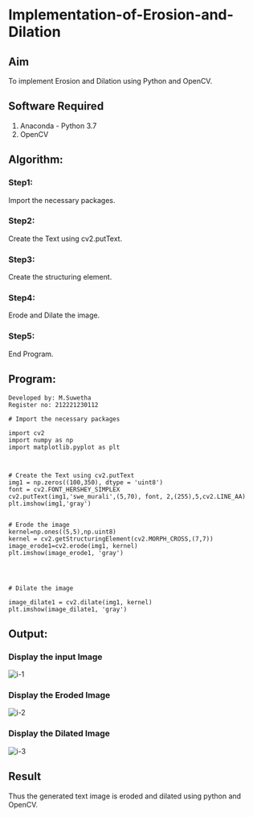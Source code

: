 # Implementation-of-Erosion-and-Dilation
## Aim
To implement Erosion and Dilation using Python and OpenCV.
## Software Required
1. Anaconda - Python 3.7
2. OpenCV
## Algorithm:
### Step1:

Import the necessary packages.

### Step2:

Create the Text using cv2.putText.

### Step3:

Create the structuring element.

### Step4:

Erode and Dilate the image.

### Step5:

End Program.

## Program:
```
Developed by: M.Suwetha
Register no: 212221230112
```
``` 
# Import the necessary packages

import cv2
import numpy as np
import matplotlib.pyplot as plt



# Create the Text using cv2.putText
img1 = np.zeros((100,350), dtype = 'uint8')
font = cv2.FONT_HERSHEY_SIMPLEX
cv2.putText(img1,'swe_murali',(5,70), font, 2,(255),5,cv2.LINE_AA)
plt.imshow(img1,'gray')


# Erode the image
kernel=np.ones((5,5),np.uint8)
kernel = cv2.getStructuringElement(cv2.MORPH_CROSS,(7,7))
image_erode1=cv2.erode(img1, kernel)
plt.imshow(image_erode1, 'gray')




# Dilate the image

image_dilate1 = cv2.dilate(img1, kernel)
plt.imshow(image_dilate1, 'gray')

```
## Output:

### Display the input Image

![i-1](https://user-images.githubusercontent.com/94165336/235293781-f0c53be1-f3cf-491f-b448-4d4fae0c4e18.png)

### Display the Eroded Image

![i-2](https://user-images.githubusercontent.com/94165336/235293804-4cf76585-c29c-453b-bf26-697feb48e1bc.png)


### Display the Dilated Image

![i-3](https://user-images.githubusercontent.com/94165336/235293813-c5d306f7-f917-458c-bd2d-2f9061777951.png)


## Result
Thus the generated text image is eroded and dilated using python and OpenCV.
